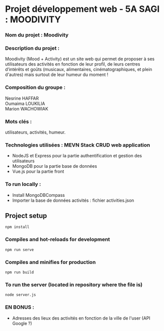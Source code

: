 # Projet développement web - 5A SAGI : MOODIVITY

### Nom du projet : Moodivity

### Description du projet :  
Moodivity (Mood + Activity) est un site web qui permet de proposer à ses utilisateurs des activités en fonction de leur profil, de leurs centres d’intérêts et goûts (musicaux, alimentaires, cinématographiques, et plein d'autres) mais surtout de leur humeur du moment !
  
  
### Composition du groupe :  
Nesrine HAFFAR  
Oumaima LOUKILIA  
Marion WACHOWIAK  
  
  
### Mots clés :  
utilisateurs, activités, humeur.  
  
  
### Technologies utilisées : MEVN Stack CRUD web application
- NodeJS et Express pour la partie authentification et gestion des utilisateurs
- MongoDB pour la partie base de données
- Vue.js pour la partie front
  
    
### To run locally : 
* Install MongoDBCompass  
* Importer la base de données activités : fichier activities.json

## Project setup
```
npm install
```

### Compiles and hot-reloads for development
```
npm run serve
```

### Compiles and minifies for production
```
npm run build
```

### To run the server (located in repository where the file is)
```
node server.js
```


### EN BONUS : 
- Adresses des lieux des activités en fonction de la ville de l'user (API Google ?)